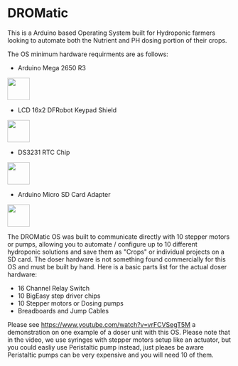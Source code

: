 # DROMatic

This is a Arduino based Operating System built for Hydroponic farmers looking to automate both the Nutrient and PH dosing portion of their crops.

The OS minimum hardware requirments are as follows:
- Arduino Mega 2650 R3
<img src="https://images-na.ssl-images-amazon.com/images/I/517bETdtT4L.jpg" width="50"> 

- LCD 16x2 DFRobot Keypad Shield 
<img src="https://images-na.ssl-images-amazon.com/images/I/61XwiY78d3L._SX522_.jpg" width="50"> 

- DS3231 RTC Chip 
<img src="https://images-na.ssl-images-amazon.com/images/I/61GHli1sjJL._SX522_.jpg" width="50"> 

- Arduino Micro SD Card Adapter 
<img src="https://images-na.ssl-images-amazon.com/images/I/61oB9UmTXZL._SX522_.jpg" width="50"> 

The DROMatic OS was built to communicate directly with 10 stepper motors or pumps, allowing you to automate / configure up to 10 different hydroponic solutions and save them as "Crops" or individual projects on a SD card. The doser hardware is not something found commercially for this OS and must be built by hand. Here is a basic parts list for the actual doser hardware:

- 16 Channel Relay Switch
- 10 BigEasy step driver chips
- 10 Stepper motors or Dosing pumps
- Breadboards and Jump Cables

Please see https://www.youtube.com/watch?v=vrFCVSegT5M a demonstration on one example of a doser unit with this OS. Please note that in the video, we use syringes with stepper motors setup like an actuator, but you could easliy use Peristaltic pump instead, just pleaes be aware Peristaltic pumps can be very expensive and you will need 10 of them.

